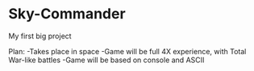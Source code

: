 # Sky-Commander
My first big project

Plan:
-Takes place in space
-Game will be full 4X experience, with Total War-like battles
-Game will be based on console and ASCII
